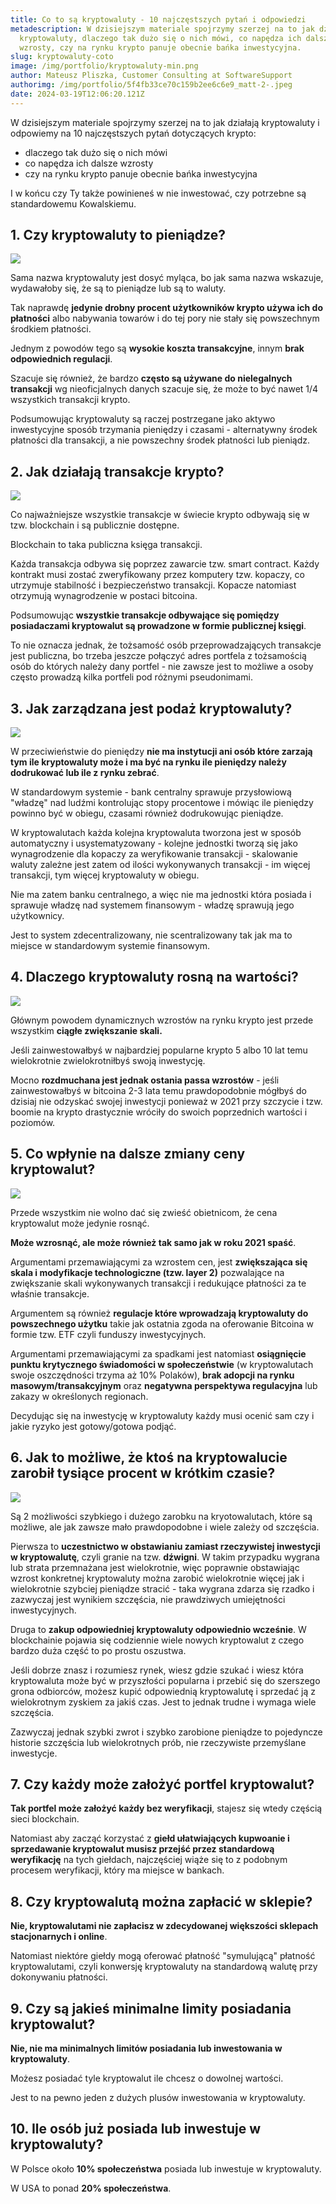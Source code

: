 ```yaml
---
title: Co to są kryptowaluty - 10 najczęstszych pytań i odpowiedzi
metadescription: W dzisiejszym materiale spojrzymy szerzej na to jak działają
  kryptowaluty, dlaczego tak dużo się o nich mówi, co napędza ich dalsze
  wzrosty, czy na rynku krypto panuje obecnie bańka inwestycyjna.
slug: kryptowaluty-coto
image: /img/portfolio/kryptowaluty-min.png
author: Mateusz Pliszka, Customer Consulting at SoftwareSupport
authorimg: /img/portfolio/5f4fb33ce70c159b2ee6c6e9_matt-2-.jpeg
date: 2024-03-19T12:06:20.121Z
---
```

W dzisiejszym materiale spojrzymy szerzej na to jak działają kryptowaluty i odpowiemy na 10 najczęstszych pytań dotyczących krypto:

* dlaczego tak dużo się o nich mówi
* co napędza ich dalsze wzrosty 
* czy na rynku krypto panuje obecnie bańka inwestycyjna

I w końcu czy Ty także powinieneś w nie inwestować, czy potrzebne są standardowemu Kowalskiemu.

## **1. Czy kryptowaluty to pieniądze?**

![](https://news.softwaresupp.com/img/portfolio/pieniadz-min.png)

Sama nazwa kryptowaluty jest dosyć myląca, bo jak sama nazwa wskazuje, wydawałoby się, że są to pieniądze lub są to waluty.

Tak naprawdę **jedynie drobny procent użytkowników krypto używa ich do płatności** albo nabywania towarów i do tej pory nie stały się powszechnym środkiem płatności. 

Jednym z powodów tego są **wysokie koszta transakcyjne**, innym **brak odpowiednich regulacji**.

Szacuje się również, że bardzo **często są używane do nielegalnych transakcji** wg nieoficjalnych danych szacuje się, że może to być nawet 1/4 wszystkich transakcji krypto.

Podsumowując kryptowaluty są raczej postrzegane jako aktywo inwestycyjne sposób trzymania pieniędzy i czasami - alternatywny środek płatności dla transakcji, a nie powszechny środek płatności lub pieniądz.

## **2. Jak działają transakcje krypto?**

![](https://news.softwaresupp.com/img/portfolio/transakcje-min.png)

Co najważniejsze wszystkie transakcje w świecie krypto odbywają się w tzw. blockchain i są publicznie dostępne.

Blockchain to taka publiczna księga transakcji.

Każda transakcja odbywa się poprzez zawarcie tzw. smart contract. Każdy kontrakt musi zostać zweryfikowany przez komputery tzw. kopaczy, co utrzymuje stabilność i bezpieczeństwo transakcji. Kopacze natomiast otrzymują wynagrodzenie w postaci bitcoina.

Podsumowując **wszystkie transakcje odbywające się pomiędzy posiadaczami kryptowalut są prowadzone w formie publicznej księgi**. 

To nie oznacza jednak, że tożsamość osób przeprowadzających transakcje jest publiczna, bo trzeba jeszcze połączyć adres portfela z tożsamością osób do których należy dany portfel - nie zawsze jest to możliwe a osoby często prowadzą kilka portfeli pod różnymi pseudonimami.

## **3. Jak zarządzana jest podaż kryptowaluty?**

![](https://news.softwaresupp.com/img/portfolio/supply-min.png)

W przeciwieństwie do pieniędzy **nie ma instytucji ani osób które zarzają tym ile kryptowaluty może i ma być na rynku ile pieniędzy należy dodrukować lub ile z rynku zebrać**.

W standardowym systemie - bank centralny sprawuje przysłowiową "władzę" nad ludźmi kontrolując stopy procentowe i mówiąc ile pieniędzy powinno być w obiegu, czasami również dodrukowując pieniądze.

W kryptowalutach każda kolejna kryptowaluta tworzona jest w sposób automatyczny i usystematyzowany - kolejne jednostki tworzą się jako wynagrodzenie dla kopaczy za weryfikowanie transakcji - skalowanie waluty zależne jest zatem od ilości wykonywanych transakcji - im więcej transakcji, tym więcej kryptowaluty w obiegu.

Nie ma zatem banku centralnego, a więc nie ma jednostki która posiada i sprawuje władzę nad systemem finansowym - władzę sprawują jego użytkownicy.

Jest to system zdecentralizowany, nie scentralizowany tak jak ma to miejsce w standardowym systemie finansowym.

## **4. Dlaczego kryptowaluty rosną na wartości?**

![](https://news.softwaresupp.com/img/portfolio/wzrost-min.png)

Głównym powodem dynamicznych wzrostów na rynku krypto jest przede wszystkim **ciągłe zwiększanie skali.** 

Jeśli zainwestowałbyś w najbardziej popularne krypto 5 albo 10 lat temu wielokrotnie zwielokrotniłbyś swoją inwestycję.

Mocno **rozdmuchana jest jednak ostania passa wzrostów** - jeśli zainwestowałbyś w bitcoina 2-3 lata temu prawdopodobnie mógłbyś do dzisiaj nie odzyskać swojej inwestycji ponieważ w 2021 przy szczycie i tzw. boomie na krypto drastycznie wróciły do swoich poprzednich wartości i poziomów.

## **5. Co wpłynie na dalsze zmiany ceny kryptowalut?**

![](https://news.softwaresupp.com/img/portfolio/cena-min.png)

Przede wszystkim nie wolno dać się zwieść obietnicom, że cena kryptowalut może jedynie rosnąć.

**Może wzrosnąć, ale może również tak samo jak w roku 2021 spaść**.

Argumentami przemawiającymi za wzrostem cen, jest **zwiększająca się skala i modyfikacje technologiczne (tzw. layer 2)** pozwalające na zwiększanie skali wykonywanych transakcji i redukujące płatności za te właśnie transakcje. 

Argumentem są również **regulacje które wprowadzają kryptowaluty do powszechnego użytku** takie jak ostatnia zgoda na oferowanie Bitcoina w formie tzw. ETF czyli funduszy inwestycyjnych.

Argumentami przemawiającymi za spadkami jest natomiast **osiągnięcie punktu krytycznego świadomości w społeczeństwie** (w kryptowalutach swoje oszczędności trzyma aż 10% Polaków), **brak adopcji na rynku masowym/transakcyjnym** oraz **negatywna perspektywa regulacyjna** lub zakazy w określonych regionach.

Decydując się na inwestycję w kryptowaluty każdy musi ocenić sam czy i jakie ryzyko jest gotowy/gotowa podjąć.

## **6. Jak to możliwe, że ktoś na kryptowalucie zarobił tysiące procent w krótkim czasie?**

![](https://news.softwaresupp.com/img/portfolio/dzwignia-min.png)

Są 2 możliwości szybkiego i dużego zarobku na kryotowalutach, które są możliwe, ale jak zawsze mało prawdopodobne i wiele zależy od szczęścia.

Pierwsza to **uczestnictwo w obstawianiu zamiast rzeczywistej inwestycji w kryptowalutę**, czyli granie na tzw. **dźwigni**. W takim przypadku wygrana lub strata przemnażana jest wielokrotnie, więc poprawnie obstawiając wzrost konkretnej kryptowaluty można zarobić wielokrotnie więcej jak i wielokrotnie szybciej pieniądze stracić - taka wygrana zdarza się rzadko i zazwyczaj jest wynikiem szczęścia, nie prawdziwych umiejętności inwestycyjnych.

Druga to **zakup odpowiedniej kryptowaluty odpowiednio wcześnie**. W blockchainie pojawia się codziennie wiele nowych kryptowalut z czego bardzo duża część to po prostu oszustwa.

Jeśli dobrze znasz i rozumiesz rynek, wiesz gdzie szukać i wiesz która kryptowaluta może być w przyszłości popularna i przebić się do szerszego grona odbiorców, możesz kupić odpowiednią kryptowalutę i sprzedać ją z wielokrotnym zyskiem za jakiś czas. Jest to jednak trudne i wymaga wiele szczęścia.

Zazwyczaj jednak szybki zwrot i szybko zarobione pieniądze to pojedyncze historie szczęścia lub wielokrotnych prób, nie rzeczywiste przemyślane inwestycje.

## **7. Czy każdy może założyć portfel kryptowalut?**

**Tak portfel może założyć każdy bez weryfikacji**, stajesz się wtedy częścią sieci blockchain.

Natomiast aby zacząć korzystać z **giełd ułatwiających kupwoanie i sprzedawanie kryptowalut musisz przejść przez standardową weryfikację** na tych giełdach, najczęściej wiąże się to z podobnym procesem weryfikacji, który ma miejsce w bankach.

## **8. Czy kryptowalutą można zapłacić w sklepie?**

**Nie, kryptowalutami nie zapłacisz w zdecydowanej większości sklepach stacjonarnych i online**.

Natomiast niektóre giełdy mogą oferować płatność "symulującą" płatność kryptowalutami, czyli konwersję kryptowaluty na standardową walutę przy dokonywaniu płatności.

## **9. Czy są jakieś minimalne limity posiadania kryptowalut?**

**Nie, nie ma minimalnych limitów posiadania lub inwestowania w kryptowaluty**.

Możesz posiadać tyle kryptowalut ile chcesz o dowolnej wartości.

Jest to na pewno jeden z dużych plusów inwestowania w kryptowaluty.

## **10. Ile osób już posiada lub inwestuje w kryptowaluty?**

W Polsce około **10% społeczeństwa** posiada lub inwestuje w kryptowaluty.

W USA to ponad **20% społeczeństwa**.